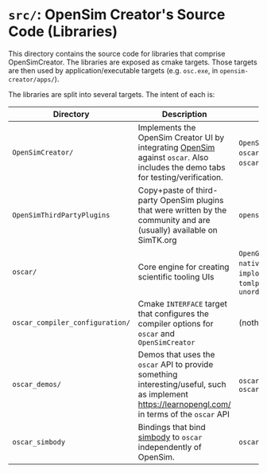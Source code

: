 # `src/`: OpenSim Creator's Source Code (Libraries)

This directory contains the source code for libraries that comprise OpenSimCreator. The
libraries are exposed as cmake targets. Those targets are then used by application/executable
targets (e.g. `osc.exe`, in `opensim-creator/apps/`).

The libraries are split into several targets. The intent of each is:

| Directory | Description | Depends on |
| - | - | - |
| `OpenSimCreator/` | Implements the OpenSim Creator UI by integrating [OpenSim](https://github.com/opensim-org/opensim-core) against `oscar`. Also includes the demo tabs for testing/verification. | `OpenSimThirdPartyPlugins`, `oscar`, `oscar_demos`, `oscar_simbody`, `opensim-core` |
| `OpenSimThirdPartyPlugins` | Copy+paste of third-party OpenSim plugins that were written by the community and are (usually) available on SimTK.org | `opensim-core` |
| `oscar/` | Core engine for creating scientific tooling UIs | `OpenGL`, `glew`, `SDL2`, `nativefiledialog`, `imgui`, `implot`, `stb`, `lunasvg`, `tomlplusplus`, `unordered_dense` |
| `oscar_compiler_configuration/` | Cmake `INTERFACE` target that configures the compiler options for `oscar` and `OpenSimCreator` | (nothing) |
| `oscar_demos/` | Demos that uses the `oscar` API to provide something interesting/useful, such as implement https://learnopengl.com/ in terms of the `oscar` API | `oscar`, `oscar_compiler_configuration` |
| `oscar_simbody` | Bindings that bind [simbody](https://github.com/simbody/simbody) to `oscar` independently of OpenSim. | `oscar` |
